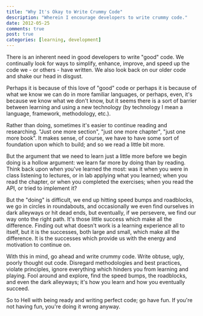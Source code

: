 ```yaml
---
title: "Why It's Okay to Write Crummy Code"
description: "Wherein I encourage developers to write crummy code."
date: 2012-05-25
comments: true
post: true
categories: [learning, development]
---
```


There is an inherent need in good developers to write "good" code. We continually look for ways to simplify, enhance, improve, and speed up the code we - or others - have written. We also look back on our older code and shake our head in disgust.

Perhaps it is because of this love of "good" code or perhaps it is because of what we know we can do in more familiar languages, or perhaps, even, it's because we know what we don't know, but it seems there is a sort of barrier between learning and using a new technology (by technology I mean a language, framework, methodology, etc.).

Rather than doing, sometimes it's easier to continue reading and researching. "Just one more section", "just one more chapter", "just one more book". It makes sense, of course, we have to have some sort of foundation upon which to build; and so we read a little bit more. 

But the argument that we need to learn just a little more before we begin doing is a hollow argument: we learn far more by doing than by reading. Think back upon when you've learned the most: was it when you were in class listening to lectures, or in lab applying what you learned; when you read the chapter, or when you completed the exercises; when you read the API, or tried to implement it? 

But the "doing" is difficult, we end up hitting speed bumps and roadblocks, we go in circles in roundabouts, and occasionally we even find ourselves in dark alleyways or hit dead ends, but eventually, if we persevere, we find our way onto the right path. It's those little success which make all the difference. Finding out what doesn't work is a learning experience all to itself, but it is the successes, both large and small, which make all the difference. It is the successes which provide us with the energy and motivation to continue on.

With this in mind, go ahead and write crummy code. Write obtuse, ugly, poorly thought out code. Disregard methodologies and best practices, violate principles, ignore everything which hinders you from learning and playing. Fool around and explore, find the speed bumps, the roadblocks, and even the dark alleyways; it's how you learn and how you eventually succeed.

So to Hell with being ready and writing perfect code; go have fun. If you're not having fun, you're doing it wrong anyway.
